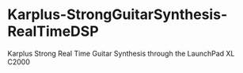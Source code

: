 # Karplus-StrongGuitarSynthesis-RealTimeDSP
 Karplus Strong Real Time Guitar Synthesis through the LaunchPad XL C2000
